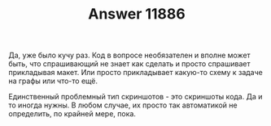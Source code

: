 ﻿---
title: "Answer 11886"
se.owner.user_id: 178988
se.owner.display_name: "Qwertiy"
se.owner.link: "https://ru.meta.stackoverflow.com/users/178988/qwertiy"
se.answer_id: 11886
se.question_id: 11885
se.post_type: answer
se.is_accepted: True
---
<p>Да, уже было кучу раз. Код в вопросе необязателен и вполне может быть, что спрашивающий не знает как сделать и просто спрашивает прикладывая макет. Или просто прикладывает какую-то схему к задаче на графы или что-то ещё.</p>
<p>Единственный проблемный тип скриншотов - это скриншоты кода. Да и то иногда нужны. В любом случае, их просто так автоматикой не определить, по крайней мере, пока.</p>
